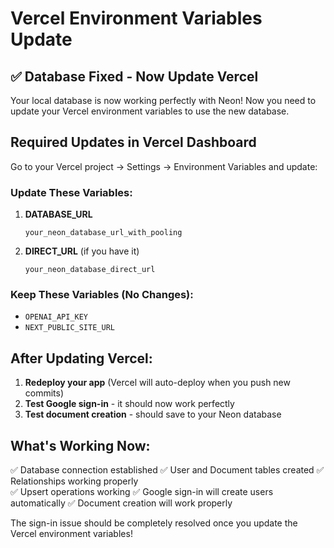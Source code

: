 # Vercel Environment Variables Update

## ✅ Database Fixed - Now Update Vercel

Your local database is now working perfectly with Neon! Now you need to update your Vercel environment variables to use the new database.

## Required Updates in Vercel Dashboard

Go to your Vercel project → Settings → Environment Variables and update:

### Update These Variables:

1. **DATABASE_URL**
   ```
   your_neon_database_url_with_pooling
   ```

2. **DIRECT_URL** (if you have it)
   ```
   your_neon_database_direct_url
   ```

### Keep These Variables (No Changes):
- `OPENAI_API_KEY`
- `NEXT_PUBLIC_SITE_URL`

## After Updating Vercel:

1. **Redeploy your app** (Vercel will auto-deploy when you push new commits)
2. **Test Google sign-in** - it should now work perfectly
3. **Test document creation** - should save to your Neon database

## What's Working Now:

✅ Database connection established
✅ User and Document tables created
✅ Relationships working properly  
✅ Upsert operations working
✅ Google sign-in will create users automatically
✅ Document creation will work properly

The sign-in issue should be completely resolved once you update the Vercel environment variables!
